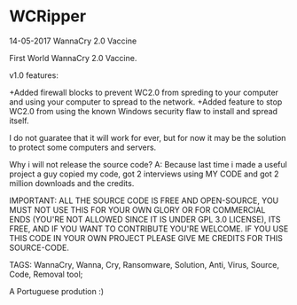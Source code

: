 # WCRipper
14-05-2017
WannaCry 2.0 Vaccine

First World WannaCry 2.0 Vaccine.

v1.0 features:

+Added firewall blocks to prevent WC2.0 from spreding to your computer and using your computer to spread to the network.
+Added feature to stop WC2.0 from using the known Windows security flaw to install and spread itself.

I do not guaratee that it will work for ever, but for now it may be the solution to protect some computers and servers.

Why i will not release the source code?
A: Because last time i made a useful project a guy copied my code, got 2 interviews using MY CODE and got 2 million downloads and the credits.

IMPORTANT: ALL THE SOURCE CODE IS FREE AND OPEN-SOURCE, YOU MUST NOT USE THIS FOR YOUR OWN GLORY OR FOR COMMERCIAL ENDS (YOU'RE NOT ALLOWED SINCE IT IS UNDER GPL 3.0 LICENSE), ITS FREE, AND IF YOU WANT TO CONTRIBUTE YOU'RE WELCOME. IF YOU USE THIS CODE IN YOUR OWN PROJECT PLEASE GIVE ME CREDITS FOR THIS SOURCE-CODE.


TAGS: WannaCry, Wanna, Cry, Ransomware, Solution, Anti, Virus, Source, Code, Removal tool;

A Portuguese prodution :)
